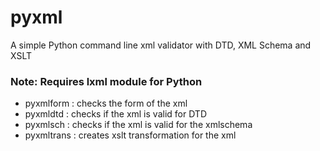 # pyxml
A simple Python command line xml validator with DTD, XML Schema and XSLT

### Note: Requires lxml module for Python 
* pyxmlform : checks the form of the xml 
* pyxmldtd : checks if the xml is valid for DTD
* pyxmlsch : checks if the xml is valid for the xmlschema
* pyxmltrans : creates xslt transformation for the xml 
